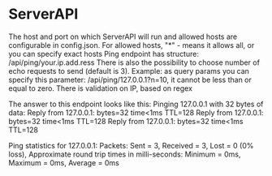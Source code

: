 # ServerAPI
The host and port on which ServerAPI will run and allowed hosts are configurable in config.json.
For allowed hosts, "*" - means it allows all, or you can specify exact hosts
Ping endpoint has structure: /api/ping/your.ip.add.ress
There is also the possibility to choose number of echo requests to send (default is 3).
Example: as query params you can specify this parameter: /api/ping/127.0.0.1?n=10, it cannot be less than or equal to zero.
There is validation on IP, based on regex

The answer to this endpoint looks like this:
Pinging 127.0.0.1 with 32 bytes of data:
Reply from 127.0.0.1: bytes=32 time<1ms TTL=128
Reply from 127.0.0.1: bytes=32 time<1ms TTL=128
Reply from 127.0.0.1: bytes=32 time<1ms TTL=128

Ping statistics for 127.0.0.1:
    Packets: Sent = 3, Received = 3, Lost = 0 (0% loss),
Approximate round trip times in milli-seconds:
    Minimum = 0ms, Maximum = 0ms, Average = 0ms